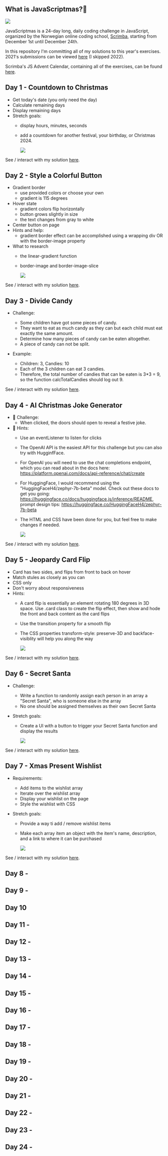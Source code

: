 ## What is JavaScriptmas?🎄

![](https://raw.githubusercontent.com/boglarkasebestyen/javascriptmas2023/main/adventCalendar2023.jpg) 


JavaScriptmas is a 24-day long, daily coding challenge in JavaScript, organized by the Norwegian online coding school, [Scrimba](https://scrimba.com/), starting from December 1st until December 24th. 

In this repository I'm committing all of my solutions to this year's exercises. 2021's submissions can be viewed [here](https://github.com/boglarkasebestyen/javascriptmas2021) (I skipped 2022).

Scrimba's JS Advent Calendar, containing all of the exercises, can be found [here](https://scrimba.com/learn/javascriptmas). 


## Day 1 - Countdown to Christmas
- Get today's date (you only need the day)
- Calculate remaining days
- Display remaining days
- Stretch goals: 
	- display hours, minutes, seconds
	- add a countdown for another festival, your birthday, or Christmas 2024.

		![](https://media.giphy.com/media/v1.Y2lkPTc5MGI3NjExdGJmY2R2dGZjMDVwMHlpazFiNGFtcnNtdXVxeGRvNHZkaHplemc5cyZlcD12MV9pbnRlcm5hbF9naWZfYnlfaWQmY3Q9Zw/fEu6umybhQkOnnq0lX/giphy.gif)

See / interact with my solution [here](https://scrimba.com/scrim/co41e49e392e1353f5c0e16aa
).

## Day 2 - Style a Colorful Button
- Gradient border
	- use provided colors or choose your own
	- gradient is 115 degrees 
- Hover state
	- gradient colors flip horizontally
	- button grows slightly in size
	- the text changes from gray to white
- Center button on page
- Hints and help: 
	- gradient border effect can be accomplished using a wrapping div OR with the border-image property
- What to research
	- the linear-gradient function
	- border-image and border-image-slice

		![](https://media.giphy.com/media/v1.Y2lkPTc5MGI3NjExazh4MnF4ZDF1dmYzazJhemZ5cmdyd3ZkcWx3M2Z1NW16NDVxMHJseSZlcD12MV9pbnRlcm5hbF9naWZfYnlfaWQmY3Q9Zw/S2tICbn8T0CN7v62gi/giphy.gif)

See / interact with my solution [here](https://scrimba.com/scrim/co06c41d795843a861b61bbc4
).

## Day 3 - Divide Candy
- Challenge:
	- Some children have got some pieces of candy. 
	- They want to eat as much candy as they can but each child must eat exactly the same amount. 
	- Determine how many pieces of candy can be eaten altogether. 
	- A piece of candy can not be split.
 
 - Example:
 
	- Children: 3, Candies: 10
	- Each of the 3 children can eat 3 candies. 
	- Therefore, the total number of candies that can be eaten is 3*3 = 9, so the function calcTotalCandies should log out 9.

See / interact with my solution [here](https://scrimba.com/scrim/cof6248c8af1b868bfb651fee
).

## Day 4 - AI Christmas Joke Generator
 - 🎄 Challenge:
 	- When clicked, the doors should open to reveal a festive joke.
 - 🎁 Hints:
 	- Use an eventListener to listen for clicks
 	- The OpenAI API is the easiest API for this challenge but you can also try with HugginfFace.
 	- For OpenAI you will need to use the chat completions endpoint, which you can read about in the docs here: 
    https://platform.openai.com/docs/api-reference/chat/create
    - For HuggingFace, I would recommend using the "HuggingFaceH4/zephyr-7b-beta" model. Check out these docs to get you going: https://huggingface.co/docs/huggingface.js/inference/README, prompt design tips: https://huggingface.co/HuggingFaceH4/zephyr-7b-beta
    - The HTML and CSS have been done for you, but feel free to make changes if needed.
 
		![](https://media.giphy.com/media/v1.Y2lkPTc5MGI3NjExYjFqazdqdzQ5a2xjd2J4bGFsZmp4cjJzMHRmMjRlMjRvZnIwc2d4ZCZlcD12MV9pbnRlcm5hbF9naWZfYnlfaWQmY3Q9Zw/Wkv3t26B4bp6g7x0XD/giphy.gif)

See / interact with my solution [here](https://scrimba.com/scrim/cof47485b8279a7d97f137e48
).



## Day 5 - Jeopardy Card Flip
- Card has two sides, and flips from front to back on hover
- Match stules as closely as you can
- CSS only
- Don't worry about responsiveness
- Hints:
	- A card flip is essentially an element rotating 180 degrees in 3D space. Use .card class to create the flip effect, then show and hode the front and back content as the card flips
	- Use the transition property for a smooth flip
	- The CSS properties transform-style: preserve-3D and backface-visiblity will help you along the way

	
		![](https://media.giphy.com/media/v1.Y2lkPTc5MGI3NjExeThzYjd4cDUyb3NlaG5wcnFsZWNxajVjbHprMnN3MWQ4ZjcwaTc2ZyZlcD12MV9pbnRlcm5hbF9naWZfYnlfaWQmY3Q9Zw/Hox3UNLT8Ru3ulgmVP/giphy.gif)

See / interact with my solution [here](https://scrimba.com/scrim/co74a41119a5ddda0ec437e9d
).
	

## Day 6 - Secret Santa
- Challenge:
	- Write a function to randomly assign each person in an array a "Secret Santa", who is someone else in the array
	- No one should be assigned themselves as their own Secret Santa

- Stretch goals:	
	- Create a UI with a button to trigger your Secret Santa function and display the results

		![](https://media.giphy.com/media/v1.Y2lkPTc5MGI3NjExeDM4YjNucng2NTF0Y3l2bWMzZjJ3emZ4NGxnZ240eTBqNXk5ZHVmbCZlcD12MV9pbnRlcm5hbF9naWZfYnlfaWQmY3Q9Zw/44l0FT8RGsqkc1Nf9Z/giphy.gif)

See / interact with my solution [here](https://scrimba.com/scrim/cod8b485ca21cd1bf73d21bf7).

## Day 7 - Xmas Present Wishlist
- Requirements:
	- Add items to the wishlist array
	- Iterate over the wishlist array
	- Display your wishlist on the page
	- Style the wishlist with CSS

- Stretch goals:
	- Provide a way ti add / remove wishlist items
	- Make each array item an object with the item's name, description, and a link to where it can be purchased

	
		![](https://media.giphy.com/media/v1.Y2lkPTc5MGI3NjExemE5bGp4bGRpZW04bm9yczNuNW00MDVnMjV2dWhmcWJ4dHR0djVlOSZlcD12MV9pbnRlcm5hbF9naWZfYnlfaWQmY3Q9Zw/sPkkjjiFDey02IwbvX/giphy.gif)
		
		
See / interact with my solution [here](https://scrimba.com/scrim/cofd54f21b26385298179284c
).

## Day 8 - 

## Day 9 - 

## Day 10 

## Day 11 - 

## Day 12 - 

## Day 13 - 

## Day 14 - 

## Day 15 - 

## Day 16 - 
## Day 17 - 

## Day 18 - 

## Day 19 - 

## Day 20 -

## Day 21 - 

## Day 22 - 

## Day 23 - 

## Day 24 - 
